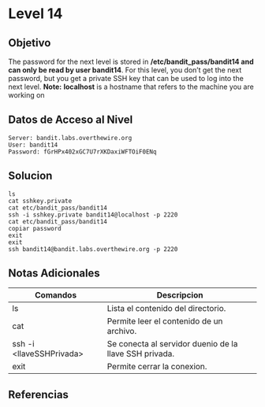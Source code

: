 # Level 14
## Objetivo
The password for the next level is stored in **/etc/bandit_pass/bandit14 and can only be read by user bandit14**. For this level, you don’t get the next password, but you get a private SSH key that can be used to log into the next level. **Note:** **localhost** is a hostname that refers to the machine you are working on
## Datos de Acceso al Nivel
```
Server: bandit.labs.overthewire.org
User: bandit14
Password: fGrHPx402xGC7U7rXKDaxiWFTOiF0ENq

```

## Solucion

```Bash:
ls
cat sshkey.private
cat etc/bandit_pass/bandit14
ssh -i sshkey.private bandit14@localhost -p 2220
cat etc/bandit_pass/bandit14
copiar password
exit
exit
ssh bandit14@bandit.labs.overthewire.org -p 2220
```

## Notas Adicionales
|**Comandos**|**Descripcion**|
|--------|-------------|
|ls |Lista el contenido del directorio.|
|cat|Permite leer el contenido de un archivo.|
|ssh -i \<llaveSSHPrivada>|Se conecta al servidor duenio de la llave SSH privada.|
|exit|Permite cerrar la conexion.|


## Referencias


